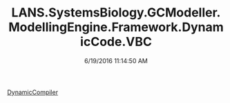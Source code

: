 ﻿---
title: LANS.SystemsBiology.GCModeller.ModellingEngine.Framework.DynamicCode.VBC
date: 6/19/2016 11:14:50 AM
---

[DynamicCompiler](T-LANS.SystemsBiology.GCModeller.ModellingEngine.Framework.DynamicCode.VBC.DynamicCompiler.html)
